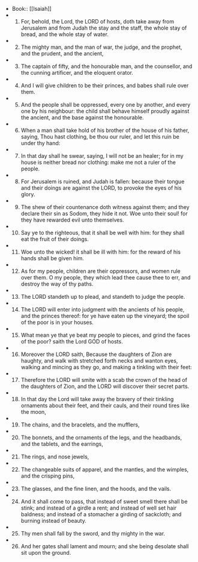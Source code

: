 - Book:: [[Isaiah]]
- 1. For, behold, the Lord, the LORD of hosts, doth take away from Jerusalem and from Judah the stay and the staff, the whole stay of bread, and the whole stay of water.
- 2. The mighty man, and the man of war, the judge, and the prophet, and the prudent, and the ancient,
- 3. The captain of fifty, and the honourable man, and the counsellor, and the cunning artificer, and the eloquent orator.
- 4. And I will give children to be their princes, and babes shall rule over them.
- 5. And the people shall be oppressed, every one by another, and every one by his neighbour: the child shall behave himself proudly against the ancient, and the base against the honourable.
- 6. When a man shall take hold of his brother of the house of his father, saying, Thou hast clothing, be thou our ruler, and let this ruin be under thy hand:
- 7. In that day shall he swear, saying, I will not be an healer; for in my house is neither bread nor clothing: make me not a ruler of the people.
- 8. For Jerusalem is ruined, and Judah is fallen: because their tongue and their doings are against the LORD, to provoke the eyes of his glory.
- 9. The shew of their countenance doth witness against them; and they declare their sin as Sodom, they hide it not. Woe unto their soul! for they have rewarded evil unto themselves.
- 10. Say ye to the righteous, that it shall be well with him: for they shall eat the fruit of their doings.
- 11. Woe unto the wicked! it shall be ill with him: for the reward of his hands shall be given him.
- 12. As for my people, children are their oppressors, and women rule over them. O my people, they which lead thee cause thee to err, and destroy the way of thy paths.
- 13. The LORD standeth up to plead, and standeth to judge the people.
- 14. The LORD will enter into judgment with the ancients of his people, and the princes thereof: for ye have eaten up the vineyard; the spoil of the poor is in your houses.
- 15. What mean ye that ye beat my people to pieces, and grind the faces of the poor? saith the Lord GOD of hosts.
- 16. Moreover the LORD saith, Because the daughters of Zion are haughty, and walk with stretched forth necks and wanton eyes, walking and mincing as they go, and making a tinkling with their feet:
- 17. Therefore the LORD will smite with a scab the crown of the head of the daughters of Zion, and the LORD will discover their secret parts.
- 18. In that day the Lord will take away the bravery of their tinkling ornaments about their feet, and their cauls, and their round tires like the moon,
- 19. The chains, and the bracelets, and the mufflers,
- 20. The bonnets, and the ornaments of the legs, and the headbands, and the tablets, and the earrings,
- 21. The rings, and nose jewels,
- 22. The changeable suits of apparel, and the mantles, and the wimples, and the crisping pins,
- 23. The glasses, and the fine linen, and the hoods, and the vails.
- 24. And it shall come to pass, that instead of sweet smell there shall be stink; and instead of a girdle a rent; and instead of well set hair baldness; and instead of a stomacher a girding of sackcloth; and burning instead of beauty.
- 25. Thy men shall fall by the sword, and thy mighty in the war.
- 26. And her gates shall lament and mourn; and she being desolate shall sit upon the ground.
